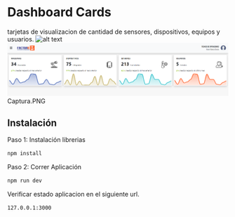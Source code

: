 # Dashboard Cards
tarjetas de visualizacion de cantidad de sensores, dispositivos, equipos y usuarios.
![alt text](https://raw.githubusercontent.com/kabarcagracia/Dashboard-Cards/blob/main/Captura.PNG?token=GHSAT0AAAAAABTZ3WNQIGEJN62SALVVIZT4YTIA7LA?raw=true)
![Employee data](/Captura.PNG?raw=true "Employee Data title")
Captura.PNG
## Instalación
Paso 1: Instalación librerias

```sh
npm install
```

Paso 2: Correr Aplicación
```sh
npm run dev
```

Verificar estado aplicacion en el siguiente url.

```sh
127.0.0.1:3000
